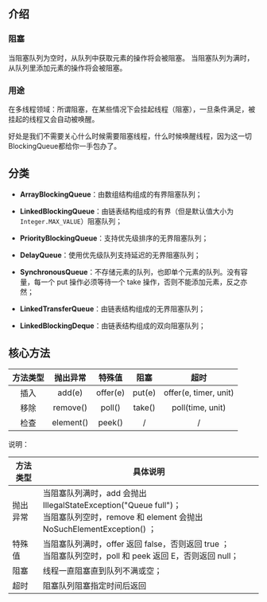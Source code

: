## 介绍

### 阻塞

当阻塞队列为空时，从队列中获取元素的操作将会被阻塞。
当阻塞队列为满时，从队列里添加元素的操作将会被阻塞。

### 用途

在多线程领域：所谓阻塞，在某些情况下会挂起线程（阻塞），一旦条件满足，被挂起的线程又会自动被唤醒。

好处是我们不需要关心什么时候需要阻塞线程，什么时候唤醒线程，因为这一切BlockingQueue都给你一手包办了。

## 分类

 - **ArrayBlockingQueue**：由数组结构组成的有界阻塞队列；

 - **LinkedBlockingQueue**：由链表结构组成的有界（但是默认值大小为 `Integer.MAX_VALUE`）阻塞队列；

 - **PriorityBlockingQueue**：支持优先级排序的无界阻塞队列；

 - **DelayQueue**：使用优先级队列支持延迟的无界阻塞队列；

 - **SynchronousQueue**：不存储元素的队列，也即单个元素的队列。没有容量，每一个 put 操作必须等待一个 take 操作，否则不能添加元素，反之亦然；

 - **LinkedTransferQueue**：由链表结构组成的无界阻塞队列；

 - **LinkedBlockingDeque**：由链表结构组成的双向阻塞队列；

## 核心方法

| 方法类型 | 抛出异常  |  特殊值  |  阻塞  |         超时          |
| :------: | :-------: | :------: | :----: | :-------------------: |
|   插入   |  add(e)   | offer(e) | put(e) | offer(e, timer, unit) |
|   移除   | remove()  |  poll()  | take() |   poll(time, unit)    |
|   检查   | element() |  peek()  |   /    |           /           |

说明：

| 方法类型 | 具体说明                                                     |
| -------- | ------------------------------------------------------------ |
| 抛出异常 | 当阻塞队列满时，add 会抛出 IllegalStateException("Queue full")；<br />当阻塞队列空时，remove 和 element 会抛出 NoSuchElementException() ； |
| 特殊值   | 当阻塞队列满时，offer 返回 false，否则返回 true ；<br />当阻塞队列空时，poll 和 peek 返回 E，否则返回 null； |
| 阻塞     | 线程一直阻塞直到队列不满或空；                               |
| 超时     | 阻塞队列阻塞指定时间后返回                                   |

